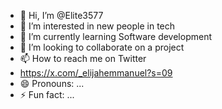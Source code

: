 - 👋 Hi, I’m @Elite3577
- 👀 I’m interested in new people in tech
- 🌱 I’m currently learning Software development 
- 💞️ I’m looking to collaborate on a project 
- 📫 How to reach me on Twitter
- https://x.com/_elijahemmanuel?s=09
- 😄 Pronouns: ...
- ⚡ Fun fact: ...

<!---
Elite3577/Elite3577 is a ✨ special ✨ repository because its `README.md` (this file) appears on your GitHub profile.
You can click the Preview link to take a look at your changes.
--->
